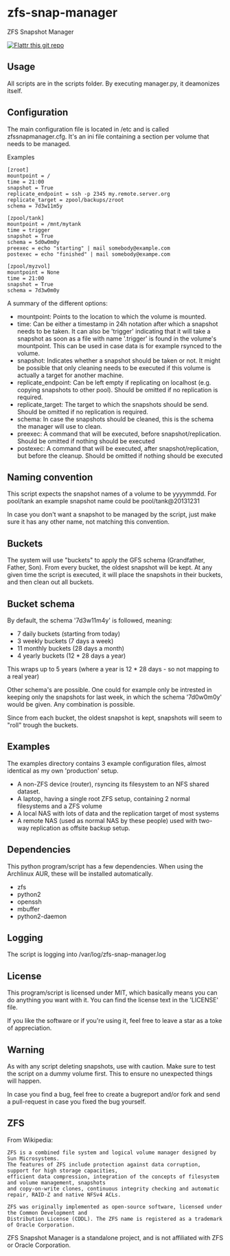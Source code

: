 zfs-snap-manager
================

ZFS Snapshot Manager

[![Flattr this git repo](http://api.flattr.com/button/flattr-badge-large.png)](https://flattr.com/submit/auto?user_id=khenderick&url=https://github.com/khenderick/zfs-snap-manager&title=ZFS%20Snapshot%20Manager&language=en_US&tags=github&category=software)

Usage
-----

All scripts are in the scripts folder. By executing manager.py, it deamonizes itself.

Configuration
-------------

The main configuration file is located in /etc and is called zfssnapmanager.cfg. It's an ini
file containing a section per volume that needs to be managed.

Examples

    [zroot]
    mountpoint = /
    time = 21:00
    snapshot = True
    replicate_endpoint = ssh -p 2345 my.remote.server.org
    replicate_target = zpool/backups/zroot
    schema = 7d3w11m5y

    [zpool/tank]
    mountpoint = /mnt/mytank
    time = trigger
    snapshot = True
    schema = 5d0w0m0y
    preexec = echo "starting" | mail somebody@example.com
    postexec = echo "finished" | mail somebody@exampe.com

    [zpool/myzvol]
    mountpoint = None
    time = 21:00
    snapshot = True
    schema = 7d3w0m0y

A summary of the different options:

* mountpoint: Points to the location to which the volume is mounted.
* time: Can be either a timestamp in 24h notation after which a snapshot needs to be taken. It can also be 'trigger' indicating that it will take a snapshot as soon as a file with name '.trigger' is found in the volume's mountpoint. This can be used in case data is for example rsynced to the volume.
* snapshot: Indicates whether a snapshot should be taken or not. It might be possible that only cleaning needs to be executed if this volume is actually a target for another machine.
* replicate_endpoint: Can be left empty if replicating on localhost (e.g. copying snapshots to other pool). Should be omitted if no replication is required.
* replicate_target: The target to which the snapshots should be send. Should be omitted if no replication is required.
* schema: In case the snapshots should be cleaned, this is the schema the manager will use to clean.
* preexec: A command that will be executed, before snapshot/replication. Should be omitted if nothing should be executed
* postexec: A command that will be executed, after snapshot/replication,  but before the cleanup. Should be omitted if nothing should be executed

Naming convention
-----------------

This script expects the snapshot names of a volume to be yyyymmdd. For pool/tank an
example snapshot name could be pool/tank@20131231

In case you don't want a snapshot to be managed by the script, just make sure it has
any other name, not matching this convention.

Buckets
-------

The system will use "buckets" to apply the GFS schema (Grandfather, Father, Son).
From every bucket, the oldest snapshot will be kept. At any given time the script is
executed, it will place the snapshots in their buckets, and then clean out all buckets.

Bucket schema
-------------

By default, the schema '7d3w11m4y' is followed, meaning:

* 7 daily buckets (starting from today)
* 3 weekly buckets (7 days a week)
* 11 monthly buckets (28 days a month)
* 4 yearly buckets (12 * 28 days a year)

This wraps up to 5 years (where a year is 12 * 28 days - so not mapping to a real year)

Other schema's are possible. One could for example only be intrested in keeping only the
snapshots for last week, in which the schema '7d0w0m0y' would be given. Any combination is possible.

Since from each bucket, the oldest snapshot is kept, snapshots will seem to "roll"
trough the buckets.

Examples
--------

The examples directory contains 3 example configuration files, almost identical as my own 'production' setup.

* A non-ZFS device (router), rsyncing its filesystem to an NFS shared dataset.
* A laptop, having a single root ZFS setup, containing 2 normal filesystems and a ZFS volume
* A local NAS with lots of data and the replication target of most systems
* A remote NAS (used as normal NAS by these people) used with two-way replication as offsite backup setup.

Dependencies
------------

This python program/script has a few dependencies. When using the Archlinux AUR, these will be installed automatically.

* zfs
* python2
* openssh
* mbuffer
* python2-daemon

Logging
-------

The script is logging into /var/log/zfs-snap-manager.log

License
-------

This program/script is licensed under MIT, which basically means you can do anything you want with it. You can find
the license text in the 'LICENSE' file.

If you like the software or if you're using it, feel free to leave a star as a toke of appreciation.

Warning
-------

As with any script deleting snapshots, use with caution. Make sure to test the script on
a dummy volume first. This to ensure no unexpected things will happen.

In case you find a bug, feel free to create a bugreport and/or fork and send a pull-request
in case you fixed the bug yourself.

ZFS
---

From Wikipedia:

    ZFS is a combined file system and logical volume manager designed by Sun Microsystems.
    The features of ZFS include protection against data corruption, support for high storage capacities,
    efficient data compression, integration of the concepts of filesystem and volume management, snapshots
    and copy-on-write clones, continuous integrity checking and automatic repair, RAID-Z and native NFSv4 ACLs.

    ZFS was originally implemented as open-source software, licensed under the Common Development and
    Distribution License (CDDL). The ZFS name is registered as a trademark of Oracle Corporation.

ZFS Snapshot Manager is a standalone project, and is not affiliated with ZFS or Oracle Corporation.

